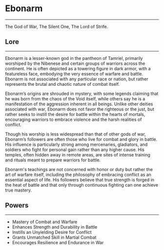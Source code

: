 # Ebonarm

---

The God of War, The Silent One, The Lord of Strife.

## Lore

---

Ebonarm is a lesser-known god in the pantheon of Tamriel, primarily worshiped by the Nibenese and certain groups of warriors across the continent. He is often depicted as a towering figure in dark armor, with a featureless face, embodying the very essence of warfare and battle. Ebonarm is not associated with any particular race or nation, but rather represents the brutal and chaotic nature of combat itself. 

Ebonarm’s origins are shrouded in mystery, with some legends claiming that he was born from the chaos of the Void itself, while others say he is a manifestation of the aggression inherent in all beings. Unlike other deities associated with war, Ebonarm does not favor the righteous or the just, but rather seeks to instill the desire for battle within the hearts of mortals, encouraging warriors to embrace violence and the harsh realities of conflict.

Though his worship is less widespread than that of other gods of war, Ebonarm’s followers are often those who live for combat and glory in battle. His influence is particularly strong among mercenaries, gladiators, and soldiers who fight for personal gain rather than any higher cause. His temples, often hidden away in remote areas, are sites of intense training and rituals meant to prepare warriors for battle. 

Ebonarm's teachings are not concerned with honor or duty but rather the art of warfare itself, including the philosophy of embracing conflict as an essential aspect of life. His followers believe that true strength is forged in the heat of battle and that only through continuous fighting can one achieve true mastery.

## Powers

---

- Mastery of Combat and Warfare
- Enhances Strength and Durability in Battle
- Instills an Unyielding Desire for Conflict
- Grants Unmatched Skill in Martial Combat
- Encourages Resilience and Endurance in War
